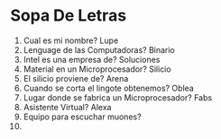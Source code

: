 # Sopa De Letras

1. Cual es mi nombre? Lupe
2. Lenguage de las Computadoras? Binario
3. Intel es una empresa de? Soluciones
4. Material en un Microprocesador? Silicio
5. El silicio proviene de? Arena
6. Cuando se corta el lingote obtenemos? Oblea
7. Lugar donde se fabrica un Microprocesador? Fabs
8. Asistente Virtual? Alexa
9. Equipo para escuchar muones?
10. 
